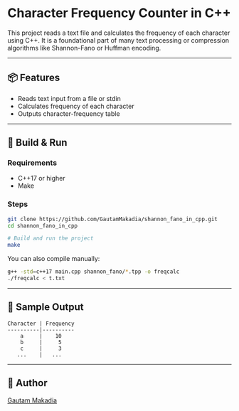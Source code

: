 # Character Frequency Counter in C++

This project reads a text file and calculates the frequency of each character using C++. It is a foundational part of many text processing or compression algorithms like Shannon-Fano or Huffman encoding.

---

## 📦 Features

- Reads text input from a file or stdin
- Calculates frequency of each character
- Outputs character-frequency table

---

## 🔧 Build & Run

### Requirements

- C++17 or higher
- Make

### Steps

```bash
git clone https://github.com/GautamMakadia/shannon_fano_in_cpp.git
cd shannon_fano_in_cpp

# Build and run the project
make
```

You can also compile manually:

```bash
g++ -std=c++17 main.cpp shannon_fano/*.tpp -o freqcalc
./freqcalc < t.txt
```

---

## 🧪 Sample Output

```
Character | Frequency
----------|----------
    a     |    10
    b     |     5
    c     |     3
   ...    |   ...
```

---

## 👤 Author

[Gautam Makadia](https://github.com/GautamMakadia)
